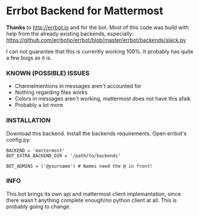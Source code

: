 # Errbot Backend for Mattermost

**Thanks** to http://errbot.io and for the bot.
Most of this code was build with help from the already existing backends,
especially:
https://github.com/errbotio/errbot/blob/master/errbot/backends/slack.py

I can not guarantee that this is currently working 100%.
It probably has quite a few bugs as it is.

### KNOWN (POSSIBLE) ISSUES

- Channelmentions in messages aren't accounted for
- Nothing regarding files works
- Colors  in messages aren't working, mattermost does not have this afaik
- Probably a lot more

### INSTALLATION

Download this backend.
Install the backends requirements. 
Open errbot's config.py:

```
BACKEND = 'mattermost'
BOT_EXTRA_BACKEND_DIR = '/path/to/backends'

BOT_ADMINS = ('@yourname') # Names need the @ in front!
```

### INFO

This bot brings its own api and mattermost client implemantation,
since there wasn't anything complete enough/no python client at all.
This is probably going to change.
